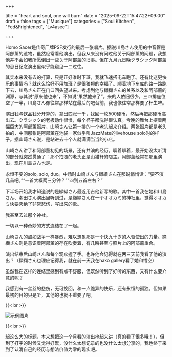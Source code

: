 +++

title = "heart and soul, one will burn"
date = "2025-09-22T15:47:22+09:00"
draft = false
tags = ["Musique"]
categories = ["Soul Kitchen", "Fed&Frightened", "Lv4asec"]

+++

Homo Sacer是传奇厂牌PSF发行的最后一张唱片。据说川島さん使用的中音管是阿部薰的遗物，虽然经常看他演出，但我从来没有问过他关于阿部薰的问题，我想他并不会如我所愿倒出一些关于阿部薰的旧事。但在九月九日晚クラシック阿部薰的忌日纪念演出里似乎能窥见一二过往。



其实本来没有去的打算，只是正好准时下班，我就飞速搭电车跑了。还有比这更快乐的事情吗？就这么恰好不用加班？是很狼狈的幸福了。顺着地下车库的路一路跑下去，川島さん正在门口回头望过来。考虑到他与纐纈さん的关系以及和阿部薰的渊源，与其说“原来他也来”，不如说“果然他来了”。来的人依旧很少，三四排座位空了一半，川島さん像往常那样站在最后的吧台前，我也像往常那样要了杯生啤。



演出钱与饮品钱分开算的，拿出四张一千，找回一枚500硬币，然后再把那硬币递出去。クラシック的老板动作很慢，每个杯子都洗得很认真。今晚的舞台上摆着两幅巨大的阿部薰照片，山崎さん让第一排的一个老头起来介绍。两张照片都是老头拍的，中间那张是阿部薰在池袋一家似乎叫JazzMate的livehouse solo时的样子。据山崎さん说，是站进去十个人就满满当当的小店。



山崎さん讲了和阿部薰初见的场景，还有共演的经历。聊着聊着，最开始没太听清的部分就突然贯通了：那个拍照的老头正是山猫轩的店主。阿部薰经常在那里演出，现在川島さん也是。



永恒不变的solo, solo, duo。中场时山崎さん与纐纈さん在那说悄悄话：“要不演几首吧。”“一首大概两三分钟？”“四到五首左右？”



下半场开始我才知道说的是纐纈さん最近用吉他新写的歌。其中一首我在她和川島さん、潮田さん演出里听到过，是纐纈さん在一个オオカミ的神社里，觉得オオカミ快要灭绝了非常悲伤，写出来的歌。



我甚至去过那个神社。



一切以一种奇妙的方式连结在了一起。



山崎さん的鼓如战争一样暴烈，难以想象那是一个快九十岁的人驱使出的力量。纐纈さん则是意识着阿部薰的存在吹奏着，有几瞬甚至与照片上的阿部薰重合。



演出结束后山崎さん和每个观众握了手。也许他会记得就在两三天前我看了他的演出？（纐纈さん也理应记得我，就在前一天我在hako gallery看了她和悟空）



虽然我在这样的连结里感到有点不舒服，但既然听到了好听的东西，又有什么要介意的呢？



我感到有一丝丝的悲伤，无可挽回，和一点诡异的快乐，还有永恒的孤独。但如果最初的目的只是听，其他的也就不重要了吧。

{{< br >}}


![示例图片](/images/abememory.png)


{{< br >}}

起这么大的标题，本来想把这一个月看的演出串起来讲（真的看了很多哦！），但到了打字的时候又觉得好累，没什么太想记录的也没什么太想分享的，我也终于来到了认清自己的经历与想法价值为零的现实吧。
